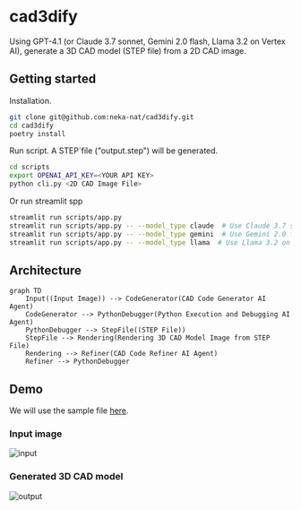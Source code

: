 # cad3dify

Using GPT-4.1 (or Claude 3.7 sonnet, Gemini 2.0 flash, Llama 3.2 on Vertex AI), generate a 3D CAD model (STEP file) from a 2D CAD image.

## Getting started

Installation.

```bash
git clone git@github.com:neka-nat/cad3dify.git
cd cad3dify
poetry install
```

Run script.
A STEP`file ("output.step") will be generated.

```bash
cd scripts
export OPENAI_API_KEY=<YOUR API KEY>
python cli.py <2D CAD Image File>
```

Or run streamlit spp

```bash
streamlit run scripts/app.py
streamlit run scripts/app.py -- --model_type claude  # Use Claude 3.7 sonnet
streamlit run scripts/app.py -- --model_type gemini  # Use Gemini 2.0 flash
streamlit run scripts/app.py -- --model_type llama  # Use Llama 3.2 on Vertex AI
```

## Architecture

```mermaid
graph TD
    Input((Input Image)) --> CodeGenerator(CAD Code Generator AI Agent)
    CodeGenerator --> PythonDebugger(Python Execution and Debugging AI Agent)
    PythonDebugger --> StepFile((STEP File))
    StepFile --> Rendering(Rendering 3D CAD Model Image from STEP File)
    Rendering --> Refiner(CAD Code Refiner AI Agent)
    Refiner --> PythonDebugger
```

## Demo

We will use the sample file [here](http://cad.wp.xdomain.jp/).

### Input image

![input](sample_data/g1-3.jpg)

### Generated 3D CAD model

![output](sample_data/gen_result1.png)
